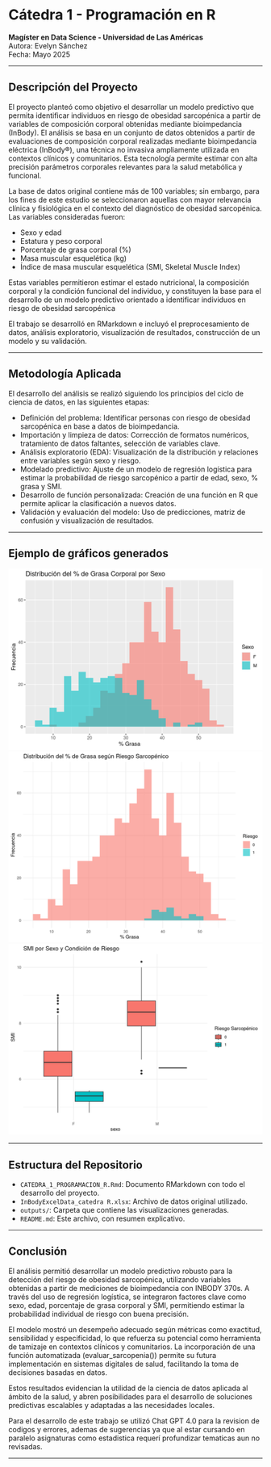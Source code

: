 # Cátedra 1 - Programación en R  
**Magíster en Data Science - Universidad de Las Américas**  
Autora: Evelyn Sánchez  
Fecha: Mayo 2025  

---

## Descripción del Proyecto

El proyecto planteó como objetivo el desarrollar un modelo predictivo que permita identificar individuos en riesgo de obesidad sarcopénica a partir de variables de composición corporal obtenidas mediante bioimpedancia (InBody). 
El análisis se basa en un conjunto de datos obtenidos a partir de evaluaciones de composición corporal realizadas mediante bioimpedancia eléctrica (InBody®), una técnica no invasiva ampliamente utilizada en contextos clínicos y comunitarios. Esta tecnología permite estimar con alta precisión parámetros corporales relevantes para la salud metabólica y funcional.

La base de datos original contiene más de 100 variables; sin embargo, para los fines de este estudio se seleccionaron aquellas con mayor relevancia clínica y fisiológica en el contexto del diagnóstico de obesidad sarcopénica.
Las variables consideradas fueron:

- Sexo y edad 
- Estatura y peso corporal
- Porcentaje de grasa corporal (%)
- Masa muscular esquelética (kg)
- Índice de masa muscular esquelética (SMI, Skeletal Muscle Index)

Estas variables permitieron estimar el estado nutricional, la composición corporal y la condición funcional del individuo, y constituyen la base para el desarrollo de un modelo predictivo orientado a identificar individuos en riesgo de obesidad sarcopénica

El trabajo se desarrolló en RMarkdown e incluyó el preprocesamiento de datos, análisis exploratorio, visualización de resultados, construcción de un modelo y su validación.

---

## Metodología Aplicada


El desarrollo del análisis se realizó siguiendo los principios del ciclo de ciencia de datos, en las siguientes etapas:

- Definición del problema: Identificar personas con riesgo de obesidad sarcopénica en base a datos de bioimpedancia.
- Importación y limpieza de datos: Corrección de formatos numéricos, tratamiento de datos faltantes, selección de variables clave.
- Análisis exploratorio (EDA): Visualización de la distribución y relaciones entre variables según sexo y riesgo.
- Modelado predictivo: Ajuste de un modelo de regresión logística para estimar la probabilidad de riesgo sarcopénico a partir de edad, sexo, % grasa y SMI.
- Desarrollo de función personalizada: Creación de una función en R que permite aplicar la clasificación a nuevos datos.
- Validación y evaluación del modelo: Uso de predicciones, matriz de confusión y visualización de resultados.


---

## Ejemplo de gráficos generados

![% Grasa por sexo](outputs/grasa_por_sexo.png)  
![% Grasa por riesgo](outputs/grasa_por_riesgo.png)  
![SMI por sexo y riesgo](outputs/smi_por_sexo_y_riesgo.png)

---

## Estructura del Repositorio

- `CATEDRA_1_PROGRAMACION_R.Rmd`: Documento RMarkdown con todo el desarrollo del proyecto.
- `InBodyExcelData_catedra R.xlsx`: Archivo de datos original utilizado.
- `outputs/`: Carpeta que contiene las visualizaciones generadas.
- `README.md`: Este archivo, con resumen explicativo.

---

## Conclusión

El análisis permitió desarrollar un modelo predictivo robusto para la detección del riesgo de obesidad sarcopénica, utilizando variables obtenidas a partir de mediciones de bioimpedancia con INBODY 370s. A través del uso de regresión logística, se integraron factores clave como sexo, edad, porcentaje de grasa corporal y SMI, permitiendo estimar la probabilidad individual de riesgo con buena precisión.

El modelo mostró un desempeño adecuado según métricas como exactitud, sensibilidad y especificidad, lo que refuerza su potencial como herramienta de tamizaje en contextos clínicos y comunitarios. La incorporación de una función automatizada (evaluar_sarcopenia()) permite su futura implementación en sistemas digitales de salud, facilitando la toma de decisiones basadas en datos.

Estos resultados evidencian la utilidad de la ciencia de datos aplicada al ámbito de la salud, y abren posibilidades para el desarrollo de soluciones predictivas escalables y adaptadas a las necesidades locales.

Para el desarrollo de este trabajo se utilizó Chat GPT 4.0 para la revision de codigos y errores, ademas de sugerencias ya que al estar cursando en paralelo asignaturas como estadistica requerí profundizar tematicas aun no revisadas.

---

